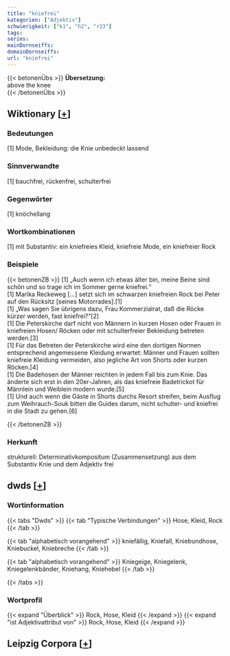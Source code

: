 ```yaml
---
title: "kniefrei"
kategorien: ["Adjektiv"]
schwierigkeit: ["k1", "h2", "r23"]
tags:
series:
mainDornseiffs:
domainDornseiffs:
url: "kniefrei"
---
```


{{< betonenÜbs >}}
**Übersetzung:**  
above the knee  
{{< /betonenÜbs >}}

## Wiktionary [[+](https://de.wiktionary.org/wiki/kniefrei)]

### Bedeutungen
[1] Mode, Bekleidung: die Knie unbedeckt lassend  

### Sinnverwandte
[1] bauchfrei, rückenfrei, schulterfrei  

### Gegenwörter
[1] knöchellang  

### Wortkombinationen
[1] mit Substantiv: ein kniefreies Kleid, kniefreie Mode, ein kniefreier Rock  

### Beispiele
{{< betonenZB >}}
[1] „Auch wenn ich etwas älter bin, meine Beine sind schön und so trage ich im Sommer gerne kniefrei.“  
[1] Marika Reckeweg […] setzt sich im schwarzen kniefreien Rock bei Peter auf den Rücksitz [seines Motorrades].[1]  
[1] „Was sagen Sie übrigens dazu, Frau Kommerzialrat, daß die Röcke kürzer werden, fast kniefrei?“[2]  
[1] Die Peterskirche darf nicht von Männern in kurzen Hosen oder Frauen in kniefreien Hosen/ Röcken oder mit schulterfreier Bekleidung betreten werden.[3]  
[1] Für das Betreten der Peterskirche wird eine den dortigen Normen entsprechend angemessene Kleidung erwartet: Männer und Frauen sollten kniefreie Kleidung vermeiden, also jegliche Art von Shorts oder kurzen Röcken.[4]  
[1] Die Badehosen der Männer reichten in jedem Fall bis zum Knie. Das änderte sich erst in den 20er-Jahren, als das kniefreie Badetrickot für Männlein und Weiblein modern wurde.[5]  
[1] Und auch wenn die Gäste in Shorts durchs Resort streifen, beim Ausflug zum Weihrauch-Souk bitten die Guides darum, nicht schulter- und kniefrei in die Stadt zu gehen.[6]  

{{< /betonenZB >}}
### Herkunft
strukturell: Determinativkompositum (Zusammensetzung) aus dem Substantiv Knie und dem Adjektiv frei  



## dwds [[+](https://www.dwds.de/wb/kniefrei)]

### Wortinformation
{{< tabs "Dwds" >}}
{{< tab "Typische Verbindungen" >}}
Hose, Kleid, Rock
{{< /tab >}}

{{< tab "alphabetisch vorangehend" >}}
kniefällig, Kniefall, Kniebundhose, Kniebuckel, Kniebreche
{{< /tab >}}

{{< tab "alphabetisch vorangehend" >}}
Kniegeige, Kniegelenk, Kniegelenkbänder, Kniehang, Kniehebel
{{< /tab >}}

{{< /tabs >}}

### Wortprofil
{{< expand "Überblick" >}} Rock, Hose, Kleid {{< /expand >}}
{{< expand "ist Adjektivattribut von" >}} Rock, Hose, Kleid {{< /expand >}}

## Leipzig Corpora [[+](https://corpora.uni-leipzig.de/en/res?word=kniefrei&corpusId=deu_newscrawl-public_2018)]

